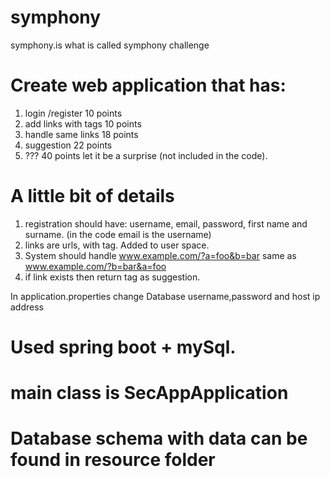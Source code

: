 # symphony
symphony.is what is called symphony challenge

# Create web application that has: 

1. login /register  10 points
2. add links with tags  10 points
3. handle same links  18 points
4. suggestion 22 points
5. ??? 40 points let it be a surprise (not included in the code).


# A little bit of details

1. registration should have: username, email, password, first name and surname. (in the code email is the username)
2. links are urls, with tag. Added to user space.
3. System should handle www.example.com/?a=foo&b=bar same as www.example.com/?b=bar&a=foo
4. if link exists then return tag as suggestion.

In application.properties change Database username,password and host ip address

# Used spring boot + mySql.

# main class is SecAppApplication

# Database schema with data can be found in resource folder

